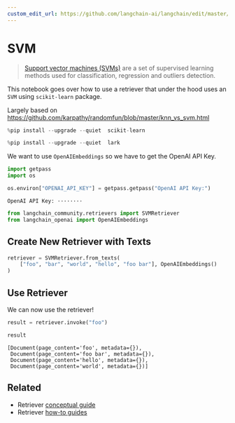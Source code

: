 ```yaml
---
custom_edit_url: https://github.com/langchain-ai/langchain/edit/master/docs/docs/integrations/retrievers/svm.ipynb
---
```

# SVM

>[Support vector machines (SVMs)](https://scikit-learn.org/stable/modules/svm.html#support-vector-machines) are a set of supervised learning methods used for classification, regression and outliers detection.

This notebook goes over how to use a retriever that under the hood uses an `SVM` using `scikit-learn` package.

Largely based on https://github.com/karpathy/randomfun/blob/master/knn_vs_svm.html


```python
%pip install --upgrade --quiet  scikit-learn
```


```python
%pip install --upgrade --quiet  lark
```

We want to use `OpenAIEmbeddings` so we have to get the OpenAI API Key.


```python
import getpass
import os

os.environ["OPENAI_API_KEY"] = getpass.getpass("OpenAI API Key:")
```
```output
OpenAI API Key: ········
```

```python
from langchain_community.retrievers import SVMRetriever
from langchain_openai import OpenAIEmbeddings
```

## Create New Retriever with Texts


```python
retriever = SVMRetriever.from_texts(
    ["foo", "bar", "world", "hello", "foo bar"], OpenAIEmbeddings()
)
```

## Use Retriever

We can now use the retriever!


```python
result = retriever.invoke("foo")
```


```python
result
```



```output
[Document(page_content='foo', metadata={}),
 Document(page_content='foo bar', metadata={}),
 Document(page_content='hello', metadata={}),
 Document(page_content='world', metadata={})]
```



## Related

- Retriever [conceptual guide](/docs/concepts/#retrievers)
- Retriever [how-to guides](/docs/how_to/#retrievers)
